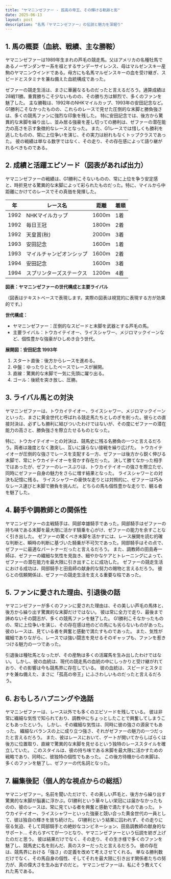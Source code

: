 ```yaml
---
title: "ヤマニンゼファー - 孤高の帝王、その輝ける軌跡と影"
date: 2025-06-13
layout: post
description: "名馬『ヤマニンゼファー』の伝説と魅力を深堀り"
---
```


## 1. 馬の概要（血統、戦績、主な勝鞍）

ヤマニンゼファーは1989年生まれの芦毛の競走馬。父はアメリカの名種牡馬であるノーザンダンサー系を祖とするサンデーサイレンス、母はマルゼンスキー産駒のヤマニンウインドである。母方にも名馬マルゼンスキーの血を受け継ぎ、スピードとスタミナを兼ね備えた血統構成であった。  

ゼファーの競走生活は、まさに華麗なるものだったと言えるだろう。通算成績は28戦11勝。重賞勝ちこそ少ないものの、その勝ち方は鮮烈で、多くのファンを魅了した。  主な勝鞍は、1992年のNHKマイルカップ、1993年の安田記念など。G1勝利こそなかったものの、これらのレースで見せた圧倒的な末脚と勝負強さは、多くの競馬ファンに強烈な印象を残した。  特に安田記念では、後方から驚異的な末脚を繰り出し、並み居る強豪を差し切っての勝利は、ゼファーの潜在能力の高さを示す象徴的なレースとなった。  また、G1レースでは惜しくも勝利を逃したものの、常に上位争いを演じ、その実力は紛れもなくトップクラスであった。  彼の戦績は単なる数字ではなく、その走り、その存在感によって語り継がれるべきものである。


## 2. 成績と活躍エピソード（図表があれば出力）

ヤマニンゼファーの戦績は、G1勝利こそないものの、常に上位を争う安定感と、時折見せる驚異的な末脚によって彩られたものだった。特に、マイルから中距離にかけてのレースでその真価を発揮した。

| 年 | レース名             | 距離 | 着順 |
|---|----------------------|-----|-----|
| 1992 | NHKマイルカップ       | 1600m| 1着 |
| 1992 | 毎日王冠             | 1800m| 2着 |
| 1992 | 天皇賞(秋)           | 2000m| 3着 |
| 1993 | 安田記念             | 1600m| 1着 |
| 1993 | マイルチャンピオンシップ | 1600m| 2着 |
| 1994 | 安田記念             | 1600m| 3着 |
| 1994 | スプリンターズステークス| 1200m| 4着 |


**図表：ヤマニンゼファーの世代構成と主要ライバル**

（図表はテキストベースで表現します。実際の図表は視覚的に表現する方が効果的です。）

**世代構成：**

* ヤマニンゼファー：圧倒的なスピードと末脚を武器とする芦毛の馬。
* 主要ライバル：トウカイテイオー、ライスシャワー、メジロマックイーンなど、個性豊かな強豪がひしめき合う世代。


**展開図：安田記念 1993年**

1. スタート直後：後方からレースを進める。
2. 中盤：ゆったりとしたペースでレースが展開。
3. 直線：驚異的な末脚で一気に先頭に躍り出る。
4. ゴール：後続を突き放し、圧勝。


## 3. ライバル馬との対決

ヤマニンゼファーは、トウカイテイオー、ライスシャワー、メジロマックイーンといった、まさに黄金世代と呼ばれる競走馬たちとしのぎを削った。彼らとの直接対決は、必ずしも勝利に結びついたわけではないが、その度にゼファーの潜在能力の高さと、勝負強さを際立たせるものとなった。

特に、トウカイテイオーとの対決は、競馬史に残る名勝負の一つと言えるだろう。両者は幾度となく激突し、互いに譲らない接戦を繰り広げた。  トウカイテイオーが圧倒的な強さでレースを支配する一方、ゼファーは後方から鋭く伸びる末脚で、常にトウカイテイオーを脅かす存在だった。  決して勝てなかった相手ではあったが、ゼファーのレースぶりは、トウカイテイオーの強さを際立たせ、同時にゼファー自身の魅力をさらに増す結果となった。  ライスシャワーとの対決も記憶に残る。  ライスシャワーの豪快な走りとは対照的に、ゼファーは巧みなレース運びと末脚で勝負を挑んだ。  どちらの馬も個性豊かな走りで、観る者を魅了した。


## 4. 騎手や調教師との関係性

ヤマニンゼファーの主戦騎手は、岡部幸雄騎手であった。岡部騎手はゼファーの持ち味である末脚を最大限に活かす騎乗を心がけ、ゼファーの能力を余すことなく引き出した。  ゼファーの驚くべき末脚を活かすには、レース展開を読む的確な判断と、瞬時の判断に基づいた騎乗が不可欠であった。岡部騎手はその点で、ゼファーに最適なパートナーだったと言えるだろう。  また、調教師の田島寿一師は、ゼファーの繊細な気性を見抜き、細やかなケアとトレーニングによって、ゼファーの潜在能力を最大限に引き出すことに成功した。  ゼファーの競走生活における成功は、岡部騎手と田島師の献身的な努力の賜物と言えるだろう。  彼らとの信頼関係は、ゼファーの競走生活を支える重要な柱であった。


## 5. ファンに愛された理由、引退後の話

ヤマニンゼファーが多くのファンに愛された理由は、その美しい芦毛の馬体と、後方から繰り出す驚異的な末脚だけではない。  彼は常に全力で走り、最後まで諦めないその闘志が、多くの競馬ファンを魅了した。  G1勝利こそなかったものの、常に上位争いを演じ、その存在感は他のどの馬にも劣らないものがあった。  彼のレースは、見ている者を興奮と感動で満たすものであった。  また、気性が繊細でありながら、レースでは強い闘志を見せるそのギャップも、ファンを惹きつける魅力の一つであった。

引退後は種牡馬となったが、その産駒は多くの活躍馬を生み出したわけではない。  しかし、彼の血統は、現代の競走馬の血統の中にしっかりと受け継がれており、その影響は今も競馬界に存在している。  彼の血統は、スピードとスタミナを兼ね備えた、まさに「孤高の帝王」にふさわしいものだったと言えるだろう。


## 6. おもしろハプニングや逸話

ヤマニンゼファーは、レース以外でも多くのエピソードを残している。  彼は非常に繊細な気性で知られており、調教中にちょっとしたことで興奮してしまうこともあったという。  しかし、その繊細な気性は、同時に彼の強さの源泉でもあった。  繊細なバランスの上に成り立つ強さ、それがゼファーの魅力の一つだったと言えるだろう。  また、彼はレースにおいて、ゲートが開いてからしばらくは後方に位置取り、直線で驚異的な末脚を見せるという独特のレーススタイルを確立していた。  このスタイルは、彼の持ち味である末脚を最大限に活かすための戦略であり、同時に、彼独特の個性でもあった。  この後方待機からの末脚は、多くのファンを魅了し、ゼファーの代名詞となった。


## 7. 編集後記（個人的な視点からの総括）

ヤマニンゼファー。名前を聞いただけで、その美しい芦毛と、後方から繰り出す驚異的な末脚が脳裏に浮かぶ。G1勝利という華々しい栄冠には届かなかったものの、彼のレースは、常に見ている者を興奮と感動で満たすものであった。  トウカイテイオー、ライスシャワーといった強豪と競い合った黄金世代の一員として、彼は独自の輝きを放ち続けた。  G1勝利という結果に囚われず、その走りに宿る気迫、そして岡部騎手との絶妙なコンビネーション、田島調教師の献身的なサポート…  それらすべてが一つとなり、ヤマニンゼファーという伝説を紡ぎ上げたのだと思う。  彼は結果だけでなく、その走り、その生き様で多くのファンを魅了し、競馬史に名を刻んだ、真のスターだったと言えるだろう。  彼の存在は、競馬界における「強さ」の定義を改めて考えさせてくれる。  単なる勝利数だけでなく、その馬自身の個性、そしてそれを最大限に引き出す関係者たちの努力が、真の偉大さを生み出すのだと。  ヤマニンゼファーは、私にそう教えてくれた馬である。
